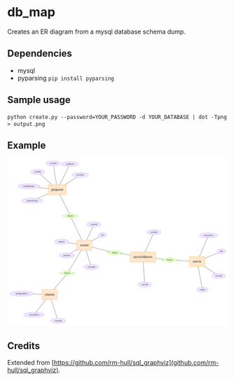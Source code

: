 # db_map
Creates an ER diagram from a mysql database schema dump.

## Dependencies
- mysql
- pyparsing
`pip install pyparsing`

## Sample usage
    python create.py --password=YOUR_PASSWORD -d YOUR_DATABASE | dot -Tpng > output.png

## Example
![SVG](https://raw.githubusercontent.com/confodere/db_map/main/example.svg)

## Credits
Extended from [https://github.com/rm-hull/sql_graphviz](github.com/rm-hull/sql_graphviz).